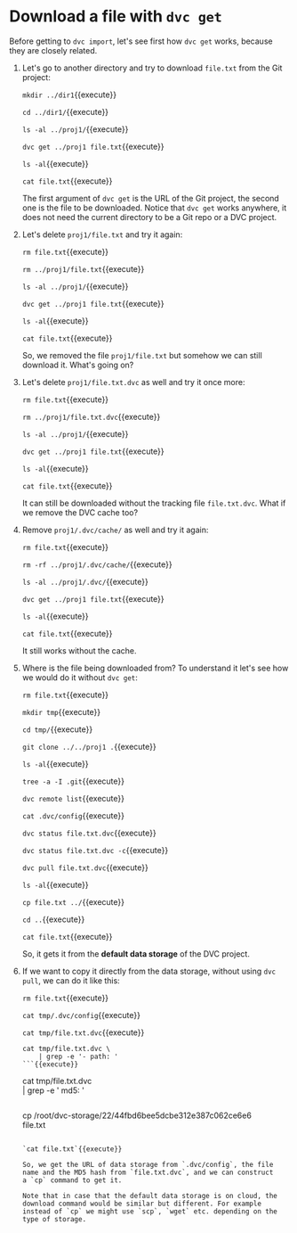 # Download a file with `dvc get`

Before getting to `dvc import`, let's see first how `dvc get` works,
because they are closely related.

1. Let's go to another directory and try to download `file.txt` from
   the Git project:

   `mkdir ../dir1`{{execute}}
   
   `cd ../dir1/`{{execute}}
   
   `ls -al ../proj1/`{{execute}}
   
   `dvc get ../proj1 file.txt`{{execute}}
   
   `ls -al`{{execute}}
   
   `cat file.txt`{{execute}}
   
   The first argument of `dvc get` is the URL of the Git project, the
   second one is the file to be downloaded. Notice that `dvc get`
   works anywhere, it does not need the current directory to be a Git
   repo or a DVC project.
   
2. Let's delete `proj1/file.txt` and try it again:
   
   `rm file.txt`{{execute}}
   
   `rm ../proj1/file.txt`{{execute}}
   
   `ls -al ../proj1/`{{execute}}
   
   `dvc get ../proj1 file.txt`{{execute}}
   
   `ls -al`{{execute}}
   
   `cat file.txt`{{execute}}
   
   So, we removed the file `proj1/file.txt` but somehow we can still
   download it. What's going on?
   
3. Let's delete `proj1/file.txt.dvc` as well and try it once more:
   
   `rm file.txt`{{execute}}
   
   `rm ../proj1/file.txt.dvc`{{execute}}
   
   `ls -al ../proj1/`{{execute}}
   
   `dvc get ../proj1 file.txt`{{execute}}

   `ls -al`{{execute}}
   
   `cat file.txt`{{execute}}
   
   It can still be downloaded without the tracking file
   `file.txt.dvc`. What if we remove the DVC cache too?
   
4. Remove `proj1/.dvc/cache/` as well and try it again:

   `rm file.txt`{{execute}}
   
   `rm -rf ../proj1/.dvc/cache/`{{execute}}
   
   `ls -al ../proj1/.dvc/`{{execute}}
   
   `dvc get ../proj1 file.txt`{{execute}}

   `ls -al`{{execute}}
   
   `cat file.txt`{{execute}}
   
   It still works without the cache.
   
5. Where is the file being downloaded from? To understand it let's see
   how we would do it without `dvc get`:
   
   `rm file.txt`{{execute}}
   
   `mkdir tmp`{{execute}}
   
   `cd tmp/`{{execute}}
   
   `git clone ../../proj1 .`{{execute}}
   
   `ls -al`{{execute}}
   
   `tree -a -I .git`{{execute}}
   
   `dvc remote list`{{execute}}
   
   `cat .dvc/config`{{execute}}
   
   `dvc status file.txt.dvc`{{execute}}
   
   `dvc status file.txt.dvc -c`{{execute}}
   
   `dvc pull file.txt.dvc`{{execute}}
   
   `ls -al`{{execute}}
   
   `cp file.txt ../`{{execute}}
   
   `cd ..`{{execute}}
   
   `cat file.txt`{{execute}}
   
   So, it gets it from the **default data storage** of the DVC
   project.

6. If we want to copy it directly from the data storage, without using
   `dvc pull`, we can do it like this:
   
   `rm file.txt`{{execute}}
   
   `cat tmp/.dvc/config`{{execute}}
   
   `cat tmp/file.txt.dvc`{{execute}}
   
   ```
   cat tmp/file.txt.dvc \
       | grep -e '- path: '
   ```{{execute}}
   
   ```
   cat tmp/file.txt.dvc \
       | grep -e ' md5: '
   ```{{execute}}
   
   ```
   cp /root/dvc-storage/22/44fbd6bee5dcbe312e387c062ce6e6 \
       file.txt
   ```{{execute}}
   
   `cat file.txt`{{execute}}

   So, we get the URL of data storage from `.dvc/config`, the file
   name and the MD5 hash from `file.txt.dvc`, and we can construct
   a `cp` command to get it.
   
   Note that in case that the default data storage is on cloud, the
   download command would be similar but different. For example
   instead of `cp` we might use `scp`, `wget` etc. depending on the
   type of storage.
